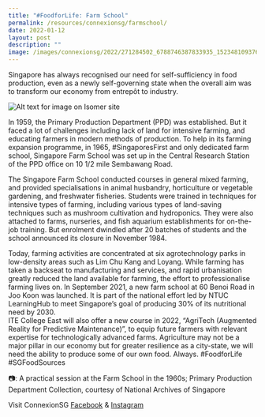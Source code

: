 ```yaml
---
title: "#FoodforLife: Farm School"
permalink: /resources/connexionsg/farmschool/
date: 2022-01-12
layout: post
description: ""
image: /images/connexionsg/2022/271284502_6788746387833935_1523481093767035532_n.jpg
---
```

Singapore has always recognised our need for self-sufficiency in food production, even as a newly self-governing state when the overall aim was to transform our economy from entrepôt to industry. 

![Alt text for image on Isomer site](/images/connexionsg/2022/271284502_6788746387833935_1523481093767035532_n.jpg)

In 1959, the Primary Production Department (PPD) was established. But it faced a lot of challenges including lack of land for intensive farming, and educating farmers in modern methods of production. To help in its farming expansion programme, in 1965, #SingaporesFirst and only dedicated farm school, Singapore Farm School was set up in the Central Research Station of the PPD office on 10 1/2 mile Sembawang Road. 

The Singapore Farm School conducted courses in general mixed farming, and provided specialisations in animal husbandry, horticulture or vegetable gardening, and freshwater fisheries. Students were trained in techniques for intensive types of farming, including various types of land-saving techniques such as mushroom cultivation and hydroponics. They were also attached to farms, nurseries, and fish aquarium establishments for on-the-job training. But enrolment dwindled after 20 batches of students and the school announced its closure in November 1984. 

Today, farming activities are concentrated at six agrotechnology parks in low-density areas such as Lim Chu Kang and Loyang. While farming has taken a backseat to manufacturing and services, and rapid urbanisation greatly reduced the land available for farming, the effort to professionalise farming lives on. In September 2021, a new farm school at 60 Benoi Road in Joo Koon was launched. It is part of the national effort led by NTUC LearningHub to meet Singapore’s goal of producing 30% of its nutritional need by 2030.                                                                    
ITE College East will also offer a new course in 2022, “AgriTech (Augmented Reality for Predictive Maintenance)”, to equip future farmers with relevant expertise for technologically advanced farms. 
Agriculture may not be a major pillar in our economy but for greater resilience as a city-state, we will need the ability to produce some of our own food. Always.  #FoodforLife #SGFoodSources

📷: A practical session at the Farm School in the 1960s; Primary Production Department Collection, courtesy of National Archives of Singapore

Visit ConnexionSG [Facebook](https://www.facebook.com/ConnexionSG) & [Instagram](https://www.instagram.com/connexionsg/)